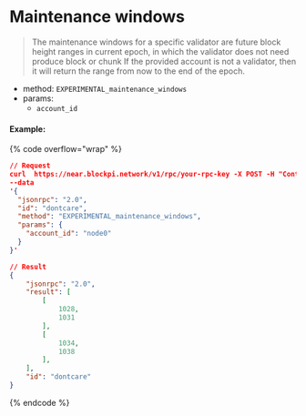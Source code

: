 # Maintenance windows

> The maintenance windows for a specific validator are future block height ranges in current epoch, in which the validator does not need produce block or chunk If the provided account is not a validator, then it will return the range from now to the end of the epoch.

* method: `EXPERIMENTAL_maintenance_windows`
* params:
  * `account_id`

#### Example:

{% code overflow="wrap" %}
```json
// Request
curl  https://near.blockpi.network/v1/rpc/your-rpc-key -X POST -H "Content-Type: application/json" 
--data 
'{
  "jsonrpc": "2.0",
  "id": "dontcare",
  "method": "EXPERIMENTAL_maintenance_windows",
  "params": {
    "account_id": "node0"
  }
}'

// Result
{
    "jsonrpc": "2.0",
    "result": [
        [
            1028,
            1031
        ],
        [
            1034,
            1038
        ],
    ],
    "id": "dontcare"
}
```
{% endcode %}
